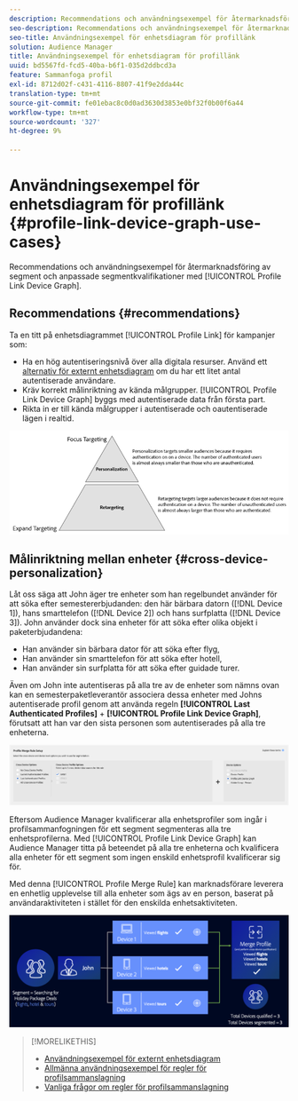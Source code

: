 ```yaml
---
description: Recommendations och användningsexempel för återmarknadsföring av segment och anpassade segmentkvalifikationer med enhetsdiagrammet Profile Link.
seo-description: Recommendations och användningsexempel för återmarknadsföring av segment och anpassade segmentkvalifikationer med enhetsdiagrammet Profile Link.
seo-title: Användningsexempel för enhetsdiagram för profillänk
solution: Audience Manager
title: Användningsexempel för enhetsdiagram för profillänk
uuid: bd5567fd-fcd5-40ba-b6f1-035d2ddbcd3a
feature: Sammanfoga profil
exl-id: 8712d02f-c431-4116-8807-41f9e2dda44c
translation-type: tm+mt
source-git-commit: fe01ebac8c0d0ad3630d3853e0bf32f0b00f6a44
workflow-type: tm+mt
source-wordcount: '327'
ht-degree: 9%

---
```


# Användningsexempel för enhetsdiagram för profillänk {#profile-link-device-graph-use-cases}

Recommendations och användningsexempel för återmarknadsföring av segment och anpassade segmentkvalifikationer med [!UICONTROL Profile Link Device Graph].

## Recommendations {#recommendations}

Ta en titt på enhetsdiagrammet [!UICONTROL Profile Link] för kampanjer som:

* Ha en hög autentiseringsnivå över alla digitala resurser. Använd ett [alternativ för externt enhetsdiagram](merge-rule-definitions.md#device-options) om du har ett litet antal autentiserade användare.
* Kräv korrekt målinriktning av kända målgrupper. [!UICONTROL Profile Link Device Graph] byggs med autentiserade data från första part.
* Rikta in er till kända målgrupper i autentiserade och oautentiserade lägen i realtid.

![](assets/merge-rule-triangle2.png)

## Målinriktning mellan enheter {#cross-device-personalization}

Låt oss säga att John äger tre enheter som han regelbundet använder för att söka efter semestererbjudanden: den här bärbara datorn ([!DNL Device 1]), hans smarttelefon ([!DNL Device 2]) och hans surfplatta ([!DNL Device 3]). John använder dock sina enheter för att söka efter olika objekt i paketerbjudandena:

* Han använder sin bärbara dator för att söka efter flyg,
* Han använder sin smarttelefon för att söka efter hotell,
* Han använder sin surfplatta för att söka efter guidade turer.

Även om John inte autentiseras på alla tre av de enheter som nämns ovan kan en semesterpaketleverantör associera dessa enheter med Johns autentiserade profil genom att använda regeln **[!UICONTROL Last Authenticated Profiles]** + **[!UICONTROL Profile Link Device Graph]**, förutsatt att han var den sista personen som autentiserades på alla tre enheterna.

![last-device-graph](assets/last-device-graph.png)

Eftersom Audience Manager kvalificerar alla enhetsprofiler som ingår i profilsammanfogningen för ett segment segmenteras alla tre enhetsprofilerna. Med [!UICONTROL Profile Link Device Graph] kan Audience Manager titta på beteendet på alla tre enheterna och kvalificera alla enheter för ett segment som ingen enskild enhetsprofil kvalificerar sig för.

Med denna [!UICONTROL Profile Merge Rule] kan marknadsförare leverera en enhetlig upplevelse till alla enheter som ägs av en person, baserat på användaraktiviteten i stället för den enskilda enhetsaktiviteten.

![personalisering på olika enheter](assets/cross-device-personalization.png)

>[!MORELIKETHIS]
>
>* [Användningsexempel för externt enhetsdiagram](external-graph-use-cases.md)
>* [Allmänna användningsexempel för regler för profilsammanslagning](merge-rule-targeting-options.md)
>* [Vanliga frågor om regler för profilsammanslagning](../../faq/faq-profile-merge.md)

